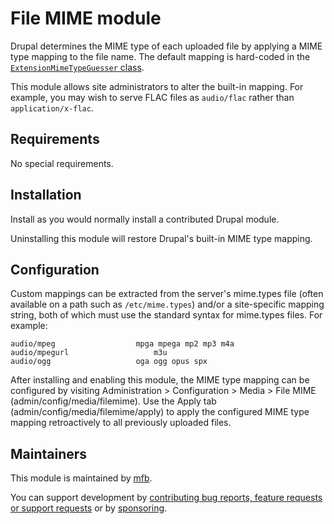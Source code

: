 # File MIME module

Drupal determines the MIME type of each uploaded file by applying a MIME
type mapping to the file name.  The default mapping is hard-coded in the
[`ExtensionMimeTypeGuesser`
class](https://api.drupal.org/api/drupal/core%21lib%21Drupal%21Core%21File%21MimeType%21ExtensionMimeTypeGuesser.php/property/ExtensionMimeTypeGuesser%3A%3AdefaultMapping).

This module allows site administrators to alter the built-in mapping.
For example, you may wish to serve FLAC files as `audio/flac` rather than
`application/x-flac`.


## Requirements

No special requirements.


## Installation

Install as you would normally install a contributed Drupal module.

Uninstalling this module will restore Drupal's built-in MIME type
mapping.


## Configuration

Custom mappings can be extracted from the server's mime.types file
(often available on a path such as `/etc/mime.types`) and/or a
site-specific mapping string, both of which must use the standard syntax
for mime.types files.  For example:

```
audio/mpeg					mpga mpega mp2 mp3 m4a
audio/mpegurl					m3u
audio/ogg					oga ogg opus spx
```

After installing and enabling this module, the MIME type mapping can be
configured by visiting Administration > Configuration > Media > File
MIME (admin/config/media/filemime).  Use the Apply tab
(admin/config/media/filemime/apply) to apply the configured MIME type
mapping retroactively to all previously uploaded files.


## Maintainers

This module is maintained by [mfb](https://www.drupal.org/u/mfb).

You can support development by [contributing bug reports, feature requests
or support requests](https://www.drupal.org/project/issues/filemime) or by
[sponsoring](https://github.com/sponsors/mfb).
